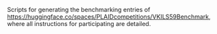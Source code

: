 Scripts for generating the benchmarking entries of https://huggingface.co/spaces/PLAIDcompetitions/VKILS59Benchmark, where all instructions for participating are detailed.